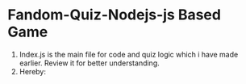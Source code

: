 # Fandom-Quiz-Nodejs-js Based Game 

1. Index.js is the main file for code and quiz logic which i have made earlier. Review it for better understanding. 
2. Hereby: 
